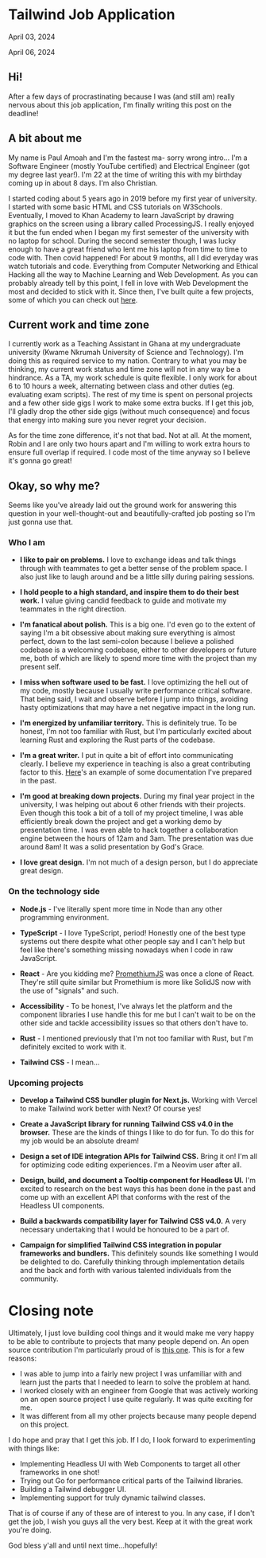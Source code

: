 # Tailwind Job Application

<p class="article-date">April 03, 2024</p>

<p class="last-updated">April 06, 2024</p>

## Hi!

After a few days of procrastinating because I was (and still am) really nervous about this job application, I'm finally writing this post on the deadline!

## A bit about me

My name is Paul Amoah and I'm the fastest ma- sorry wrong intro... I'm a Software Engineer (mostly YouTube certified) and Electrical Engineer (got my degree last year!).
I'm 22 at the time of writing this with my birthday coming up in about 8 days. I'm also Christian.

I started coding about 5 years ago in 2019 before my first year of university. I started with some basic HTML and CSS tutorials on W3Schools. Eventually, I moved to
Khan Academy to learn JavaScript by drawing graphics on the screen using a library called ProcessingJS. I really enjoyed it but the fun ended
when I began my first semester of the university with no laptop for school. During the second semester though, I was lucky enough to have a great friend who lent me his laptop from time to time to code with. Then covid happened! For about 9 months, all I did everyday was watch tutorials and code. Everything from Computer Networking and
Ethical Hacking all the way to Machine Learning and Web Development. As you can probably already tell by this point, I fell in love with Web Development the most and
decided to stick with it. Since then, I've built quite a few projects, some of which you can check out [here](/pages/projects/index.html).

## Current work and time zone

I currently work as a Teaching Assistant in Ghana at my undergraduate university (Kwame Nkrumah University of Science and Technology). I'm doing this as required service
to my nation. Contrary to what you may be thinking, my current work status and time zone will not in any way be a hindrance. As a TA, my work schedule is quite flexible. I only work for about 6 to 10 hours a week, alternating between class and other duties (eg. evaluating exam scripts). The rest of my time is spent on personal projects
and a few other side gigs I work to make some extra bucks. If I get this job, I'll gladly drop the other side gigs (without much
consequence) and focus that energy into making sure you never regret your decision.

As for the time zone difference, it's not that bad. Not at all. At the moment, Robin and I are only two hours apart and I'm willing to work extra hours to ensure full
overlap if required. I code most of the time anyway so I believe it's gonna go great!

## Okay, so why me?

Seems like you've already laid out the ground work for answering this question in your well-thought-out and beautifully-crafted job posting so I'm just gonna use that.

### Who I am

- **I like to pair on problems.** I love to exchange ideas and talk things through with teammates to get a better sense of the problem space. I also just like to laugh
  around and be a little silly during pairing sessions.

- **I hold people to a high standard, and inspire them to do their best work.** I value giving candid feedback to guide and motivate my teammates in the right
  direction.

- **I'm fanatical about polish.** This is a big one. I'd even go to the extent of saying I'm a bit obsessive about making sure everything is almost perfect, down to the
  last semi-colon because I believe a polished codebase is a welcoming codebase, either to other developers or future me, both of which are likely to spend more time with
  the project than my present self.

- **I miss when software used to be fast.** I love optimizing the hell out of my code, mostly because I usually write performance critical software. That being said, I
  wait and observe before I jump into things, avoiding hasty optimizations that may have a net negative impact in the long run.

- **I'm energized by unfamiliar territory.** This is definitely true. To be honest, I'm not too familiar with Rust, but I'm particularly excited about learning Rust and
  exploring the Rust parts of the codebase.

- **I'm a great writer.** I put in quite a bit of effort into communicating clearly. I believe my experience in teaching is also a great contributing factor to
  this. [Here](https://promethium.js.org/)'s an example of some documentation I've prepared in the past.

- **I'm good at breaking down projects.** During my final year project in the university, I was helping out about 6 other friends with their projects. Even though
  this took a bit of a toll of my project timeline, I was able efficiently break down the project and get a working demo by presentation time. I was even able to hack
  together a collaboration engine between the hours of 12am and 3am. The presentation was due around 8am! It was a solid presentation by God's Grace.

- **I love great design.** I'm not much of a design person, but I do appreciate great design.

### On the technology side

- **Node.js** - I've literally spent more time in Node than any other programming environment.

- **TypeScript** - I love TypeScript, period! Honestly one of the best type systems out there despite what other people say and I can't help but feel like there's
  something missing nowadays when I code in raw JavaScript.

- **React** - Are you kidding me? [PromethiumJS](/pages/projects/promethium-js) was once a clone of React. They're still quite similar but Promethium is more like SolidJS
  now with the use of "signals" and such.

- **Accessibility** - To be honest, I've always let the platform and the component libraries I use handle this for me but I can't wait to be on the other side and tackle
  accessibility issues so that others don't have to.

- **Rust** - I mentioned previously that I'm not too familiar with Rust, but I'm definitely excited to work with it.

- **Tailwind CSS** - I mean...

### Upcoming projects

- **Develop a Tailwind CSS bundler plugin for Next.js.** Working with Vercel to make Tailwind work better with Next? Of course yes!

- **Create a JavaScript library for running Tailwind CSS v4.0 in the browser.** These are the kinds of things I like to do for fun. To do this for my job would be an
  absolute dream!

- **Design a set of IDE integration APIs for Tailwind CSS.** Bring it on! I'm all for optimizing code editing experiences. I'm a Neovim user after all.

- **Design, build, and document a Tooltip component for Headless UI.** I'm excited to research on the best ways this has been done in the past and come up with an
  excellent API that conforms with the rest of the Headless UI components.

- **Build a backwards compatibility layer for Tailwind CSS v4.0.** A very necessary undertaking that I would be honoured to be a part of.

- **Campaign for simplified Tailwind CSS integration in popular frameworks and bundlers.** This definitely sounds like something I would be delighted to do. Carefully
  thinking through implementation details and the back and forth with various talented individuals from the community.

# Closing note

Ultimately, I just love building cool things and it would make me very happy to be able to contribute to projects that many people depend on. An open source contribution
I'm particularly proud of is [this one](https://github.com/runem/lit-analyzer/pull/327). This is for a few reasons:

- I was able to jump into a fairly new project I was unfamiliar with and learn just the parts that I needed to learn to solve the problem at hand.
- I worked closely with an engineer from Google that was actively working on an open source project I use quite regularly. It was quite exciting for me.
- It was different from all my other projects because many people depend on this project.

I do hope and pray that I get this job. If I do, I look forward to experimenting with things like:

- Implementing Headless UI with Web Components to target all other frameworks in one shot!
- Trying out Go for performance critical parts of the Tailwind libraries.
- Building a Tailwind debugger UI.
- Implementing support for truly dynamic tailwind classes.

That is of course if any of these are of interest to you. In any case, if I don't get the job, I wish you guys all the very best. Keep at it with the great work you're doing.

God bless y'all and until next time...hopefully!
